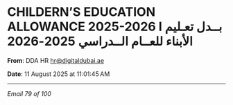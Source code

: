 # CHILDERN’S EDUCATION ALLOWANCE 2025-2026    I   بــدل تعـليم الأبناء للعــام الــدراسي 2025-2026

**From**: DDA HR <hr@digitaldubai.ae>

**Date**: 11 August 2025 at 11:01:45 AM

---

*Email 79 of 100*
